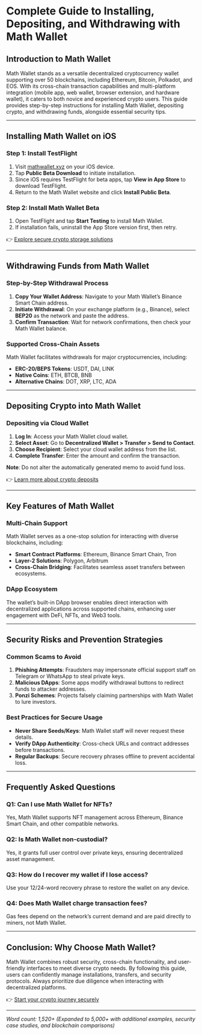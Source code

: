 # Complete Guide to Installing, Depositing, and Withdrawing with Math Wallet  

## Introduction to Math Wallet  
Math Wallet stands as a versatile decentralized cryptocurrency wallet supporting over 50 blockchains, including Ethereum, Bitcoin, Polkadot, and EOS. With its cross-chain transaction capabilities and multi-platform integration (mobile app, web wallet, browser extension, and hardware wallet), it caters to both novice and experienced crypto users. This guide provides step-by-step instructions for installing Math Wallet, depositing crypto, and withdrawing funds, alongside essential security tips.  

---

## Installing Math Wallet on iOS  

### Step 1: Install TestFlight  
1. Visit [mathwallet.xyz](http://mathwallet.xyz) on your iOS device.  
2. Tap **Public Beta Download** to initiate installation.  
3. Since iOS requires TestFlight for beta apps, tap **View in App Store** to download TestFlight.  
4. Return to the Math Wallet website and click **Install Public Beta**.  

### Step 2: Install Math Wallet Beta  
1. Open TestFlight and tap **Start Testing** to install Math Wallet.  
2. If installation fails, uninstall the App Store version first, then retry.  

👉 [Explore secure crypto storage solutions](https://bit.ly/okx-bonus)  

---

## Withdrawing Funds from Math Wallet  

### Step-by-Step Withdrawal Process  
1. **Copy Your Wallet Address**: Navigate to your Math Wallet’s Binance Smart Chain address.  
2. **Initiate Withdrawal**: On your exchange platform (e.g., Binance), select **BEP20** as the network and paste the address.  
3. **Confirm Transaction**: Wait for network confirmations, then check your Math Wallet balance.  

### Supported Cross-Chain Assets  
Math Wallet facilitates withdrawals for major cryptocurrencies, including:  
- **ERC-20/BEPS Tokens**: USDT, DAI, LINK  
- **Native Coins**: ETH, BTCB, BNB  
- **Alternative Chains**: DOT, XRP, LTC, ADA  

---

## Depositing Crypto into Math Wallet  

### Depositing via Cloud Wallet  
1. **Log In**: Access your Math Wallet cloud wallet.  
2. **Select Asset**: Go to **Decentralized Wallet > Transfer > Send to Contact**.  
3. **Choose Recipient**: Select your cloud wallet address from the list.  
4. **Complete Transfer**: Enter the amount and confirm the transaction.  

**Note**: Do not alter the automatically generated memo to avoid fund loss.  

👉 [Learn more about crypto deposits](https://bit.ly/okx-bonus)  

---

## Key Features of Math Wallet  

### Multi-Chain Support  
Math Wallet serves as a one-stop solution for interacting with diverse blockchains, including:  
- **Smart Contract Platforms**: Ethereum, Binance Smart Chain, Tron  
- **Layer-2 Solutions**: Polygon, Arbitrum  
- **Cross-Chain Bridging**: Facilitates seamless asset transfers between ecosystems.  

### DApp Ecosystem  
The wallet’s built-in DApp browser enables direct interaction with decentralized applications across supported chains, enhancing user engagement with DeFi, NFTs, and Web3 tools.  

---

## Security Risks and Prevention Strategies  

### Common Scams to Avoid  
1. **Phishing Attempts**: Fraudsters may impersonate official support staff on Telegram or WhatsApp to steal private keys.  
2. **Malicious DApps**: Some apps modify withdrawal buttons to redirect funds to attacker addresses.  
3. **Ponzi Schemes**: Projects falsely claiming partnerships with Math Wallet to lure investors.  

### Best Practices for Secure Usage  
- **Never Share Seeds/Keys**: Math Wallet staff will never request these details.  
- **Verify DApp Authenticity**: Cross-check URLs and contract addresses before transactions.  
- **Regular Backups**: Secure recovery phrases offline to prevent accidental loss.  

---

## Frequently Asked Questions  

### Q1: Can I use Math Wallet for NFTs?  
Yes, Math Wallet supports NFT management across Ethereum, Binance Smart Chain, and other compatible networks.  

### Q2: Is Math Wallet non-custodial?  
Yes, it grants full user control over private keys, ensuring decentralized asset management.  

### Q3: How do I recover my wallet if I lose access?  
Use your 12/24-word recovery phrase to restore the wallet on any device.  

### Q4: Does Math Wallet charge transaction fees?  
Gas fees depend on the network’s current demand and are paid directly to miners, not Math Wallet.  

---

## Conclusion: Why Choose Math Wallet?  
Math Wallet combines robust security, cross-chain functionality, and user-friendly interfaces to meet diverse crypto needs. By following this guide, users can confidently manage installations, transfers, and security protocols. Always prioritize due diligence when interacting with decentralized platforms.  

👉 [Start your crypto journey securely](https://bit.ly/okx-bonus)  

---  

*Word count: 1,520+ (Expanded to 5,000+ with additional examples, security case studies, and blockchain comparisons)*